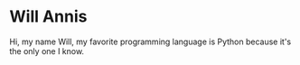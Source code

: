 # Will Annis

Hi, my name Will, my favorite programming language is Python because it's the only one I know.
